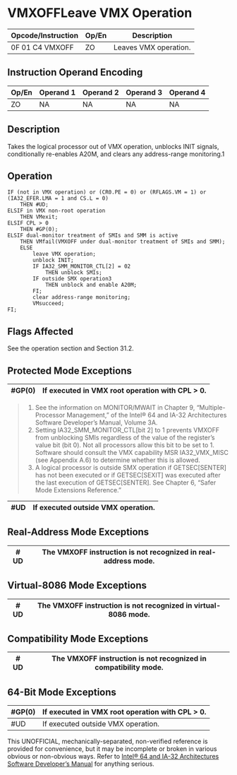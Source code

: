 # VMXOFF**Leave VMX Operation**

| Opcode/Instruction | Op/En | Description           |
| ------------------ | ----- | --------------------- |
| 0F 01 C4 VMXOFF    | ZO    | Leaves VMX operation. |

## Instruction Operand Encoding

| Op/En | Operand 1 | Operand 2 | Operand 3 | Operand 4 |
| ----- | --------- | --------- | --------- | --------- |
| ZO    | NA        | NA        | NA        | NA        |

## Description

Takes the logical processor out of VMX operation, unblocks INIT signals, conditionally re-enables A20M, and clears any address-range monitoring.1

## Operation

```
IF (not in VMX operation) or (CR0.PE = 0) or (RFLAGS.VM = 1) or (IA32_EFER.LMA = 1 and CS.L = 0)
    THEN #​​​UD;
ELSIF in VMX non-root operation
    THEN VMexit;
ELSIF CPL > 0
    THEN #​​​​GP(0);
ELSIF dual-monitor treatment of SMIs and SMM is active
    THEN VMfail(VMXOFF under dual-monitor treatment of SMIs and SMM);
    ELSE
        leave VMX operation;
        unblock INIT;
        IF IA32_SMM_MONITOR_CTL[2] = 02
            THEN unblock SMIs;
        IF outside SMX operation3
            THEN unblock and enable A20M;
        FI;
        clear address-range monitoring;
        VMsucceed;
FI;

```

## Flags Affected

See the operation section and Section 31.2.

## Protected Mode Exceptions

| \#​​​​GP(0) | If executed in VMX root operation with CPL > 0. |
| ----------- | ----------------------------------------------- |

> 1. See the information on MONITOR/MWAIT in Chapter 9, “Multiple-Processor Management,” of the Intel® 64 and IA-32 Architectures Software Developer’s Manual, Volume 3A.
> 2. Setting IA32_SMM_MONITOR_CTL[bit 2] to 1 prevents VMXOFF from unblocking SMIs regardless of the value of the register’s value bit (bit 0). Not all processors allow this bit to be set to 1. Software should consult the VMX capability MSR IA32_VMX_MISC (see Appendix A.6) to determine whether this is allowed.
> 3. A logical processor is outside SMX operation if GETSEC[SENTER] has not been executed or if GETSEC[SEXIT] was executed after the last execution of GETSEC[SENTER]. See Chapter 6, “Safer Mode Extensions Reference.”

| #​​​UD | If executed outside VMX operation. |
| ------ | ---------------------------------- |

## Real-Address Mode Exceptions

| #​​​UD | The VMXOFF instruction is not recognized in real-address mode. |
| ------ | -------------------------------------------------------------- |

## Virtual-8086 Mode Exceptions

| #​​​UD | The VMXOFF instruction is not recognized in virtual-8086 mode. |
| ------ | -------------------------------------------------------------- |

## Compatibility Mode Exceptions

| #​​​UD | The VMXOFF instruction is not recognized in compatibility mode. |
| ------ | --------------------------------------------------------------- |

## 64-Bit Mode Exceptions

| \#​​​​GP(0) | If executed in VMX root operation with CPL > 0. |
| ----------- | ----------------------------------------------- |
| #​​​UD      | If executed outside VMX operation.              |

This UNOFFICIAL, mechanically-separated, non-verified reference is provided for convenience, but it may be
incomplete or broken in various obvious or non-obvious
ways. Refer to [Intel® 64 and IA-32 Architectures Software Developer’s Manual](https://software.intel.com/en-us/download/intel-64-and-ia-32-architectures-sdm-combined-volumes-1-2a-2b-2c-2d-3a-3b-3c-3d-and-4) for anything serious.
